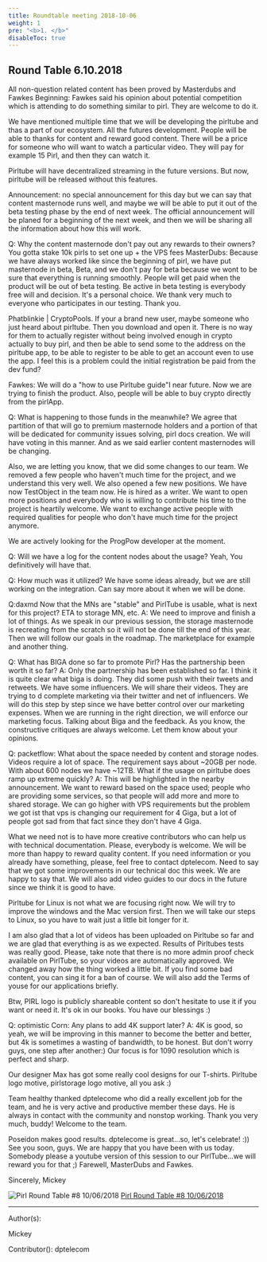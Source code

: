 ```yaml
---
title: Roundtable meeting 2018-10-06
weight: 1
pre: "<b>1. </b>"
disableToc: true
---
```


## Round Table 6.10.2018

All non-question related content has been proved by Masterdubs and Fawkes
Beginning:
Fawkes said his opinion about potential competition which is attending to do something similar to pirl. They are welcome to do it.

We have mentioned multiple time that we will be developing the pirltube and thas a part of our ecosystem. All the futures development. People will be able to thanks for content and reward good content. There will be a price for someone who will want to watch a particular video. They will pay for example 15 Pirl, and then they can watch it.

Pirltube will have decentralized streaming in the future versions. But now, pirltube will be released without this features.

Announcement: no special announcement for this day but we can say that content masternode runs well, and maybe we will be able to put it out of the beta testing phase by the end of next week. The official announcement will be planed for a beginning of the next week, and then we will be sharing all the information about how this will work.

Q: Why the content masternode don't pay out any rewards to their owners? You gotta stake 10k pirls to set one up + the VPS fees
MasterDubs: Because we have always worked like since the beginning of pirl, we have put masternode in beta, Beta, and we don't pay for beta because we wont to be sure that everything is running smoothly. People will get paid when the product will be out of beta testing.
Be active in beta testing is everybody free will and decision. It's a personal choice. We thank very much to everyone who participates in our testing. Thank you.

Phatblinkie | CryptoPools.
If your a brand new user, maybe someone who just heard about pirltube. Then you download and open it. There is no way for them to actually register without being involved enough in crypto actually to buy pirl, and then be able to send some to the address on the pirltube app, to be able to register to be able to get an account even to use the app. I feel this is a problem could the initial registration be paid from the dev fund?

Fawkes: We will do a "how to use Pirltube guide"I near future. Now we are trying to finish the product. Also, people will be able to buy crypto directly from the pirlApp.

Q: What is happening to those funds in the meanwhile?
We agree that partition of that will go to premium masternode holders and a portion of that will be dedicated for community issues solving, pirl docs creation. We will have voting in this manner. And as we said earlier content masternodes will be changing.

Also, we are letting you know, that we did some changes to our team. We removed a few people who haven't much time for the project, and we understand this very well. We also opened a few new positions. We have now TestObject in the team now. He is hired as a writer. We want to open more positions and everybody who is willing to contribute his time to the project is heartily welcome. We want to exchange active people with required qualities for people who don't have much time for the project anymore.

 We are actively looking for the ProgPow developer at the moment.

Q: Will we have a log for the content nodes about the usage?
Yeah, You definitively will have that.

Q: How much was it utilized?
We have some ideas already, but we are still working on the integration. Can say more about it when we will be done.

Q:daxmd
Now that the MNs are "stable" and PirlTube is usable, what is next for this project?  ETA to storage MN, etc.
A:  We need to improve and finish a lot of things. As we speak in our previous session, the storage masternode is recreating from the scratch so it will not be done till the end of this year.  Then we will follow our goals in the roadmap. The marketplace for example and another thing.

Q: What has BIGA done so far to promote Pirl? Has the partnership been worth it so far?
A: Only the partnership has been established so far. I think it is quite clear what biga is doing. They did some push with their tweets and retweets. We have some influencers. We will share their videos. They are trying to d complete marketing via their twitter and net of influencers. We will do this step by step since we have better control over our marketing expenses. When we are running in the right direction, we will enforce our marketing focus. Talking about Biga and the feedback. As you know, the constructive critiques are always welcome. Let them know about your opinions.

Q: packetflow: What about the space needed by content and storage nodes. Videos require a lot of space. The requirement says about ~20GB per node. With about 600 nodes we have ~12TB. What if the usage on pirltube does ramp up extreme quickly?
A: This will be highlighted in the nearby announcement. We want to reward based on the space used; people who are providing some services, so that people will add more and more to shared storage. We can go higher with VPS requirements but the problem we got ist that vps is changing our requirement for 4 Giga, but a lot of people got sad from that fact since they don't have 4 Giga.

What we need not is to have more creative contributors who can help us with technical documentation. Please, everybody is welcome. We will be more than happy to reward quality content. If you need information or you already have something, please, feel free to contact dptelecom.
Need to say that we got some improvements in our technical doc this week.  We are happy to say that. We will also add video guides to our docs in the future since we think it is good to have.

Pirltube for Linux is not what we are focusing right now. We will try to improve the windows and the Mac version first. Then we will take our steps to Linux, so you have to wait just a little bit longer for it.

I am also glad that a lot of videos has been uploaded on Pirltube so far and we are glad that everything is as we expected. Results of  Pirltubes tests was really good. Please, take note that there is no more admin proof check available on PirlTube, so your videos are automatically approved. We changed away how the thing worked a little bit. If you find some bad content, you can sing it for a ban of course. We will also add the Terms of youse for our applications briefly. 

Btw, PIRL logo is publicly shareable content so don't hesitate to use it if you want or need it. It's ok in our books. You have our blessings :) 

Q: optimistic Corn: Any plans to add 4K support later?
A: 4K is good, so yeah, we will be improving in this manner to become the better and better, but 4k is sometimes a wasting of bandwidth, to be honest. But don't worry guys, one step after another:) Our focus is for 1090  resolution which is perfect and sharp. 

Our designer Max has got some really cool designs for our T-shirts. Pirltube logo motive, pirlstorage logo motive, all you ask :) 

Team healthy thanked dptelecome who did a really excellent job for the team, and he is very active and productive member these days. He is always in contact with the community and nonstop working. Thank you very much, buddy! Welcome to the team.

Poseidon makes good results. dptelecome is great...so, let's celebrate! :))
See you soon, guys. We are happy that you have been with us today.
Somebody please a youtube version of this session to our PirlTube...we will reward you for that ;)
Farewell, MasterDubs and Fawkes.

Sincerely, Mickey

![Pirl Round Table #8 10/06/2018](https://youtu.be/VbRxs5aEM9c)
[Pirl Round Table #8 10/06/2018](https://youtu.be/VbRxs5aEM9c "Pirl Round Table #8 10/06/2018")



---
Author(s):  

Mickey 

Contributor():
dptelecom
